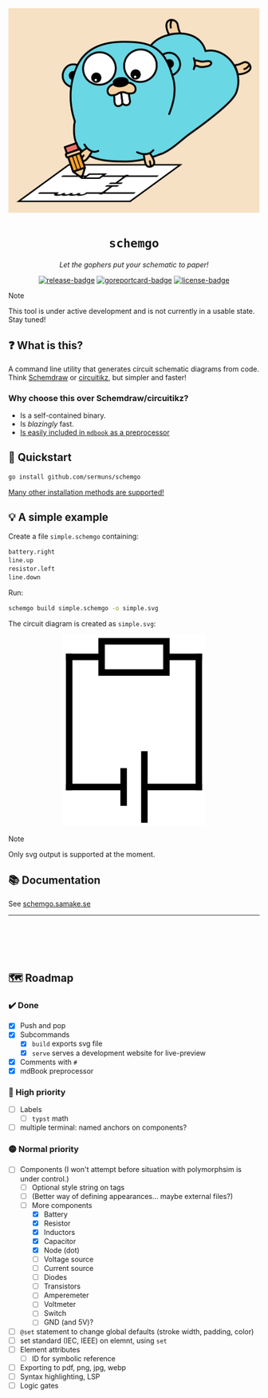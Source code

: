 <div align="center">
<img src="media/banner.svg" />
<h1><code>schemgo</code></h1>
<p><em>Let the gophers put your schematic to paper!</em></p>
<a href="https://github.com/sermuns/schemgo/releases/latest"><img alt="release-badge" src="https://img.shields.io/github/v/release/sermuns/schemgo.svg"></a>
<a href="https://goreportcard.com/report/github.com/sermuns/schemgo"><img alt="goreportcard-badge" src="https://goreportcard.com/badge/github.com/sermuns/schemgo"></a>
<a href="https://www.gnu.org/licenses/gpl-3.0">
<img alt="license-badge" src="https://img.shields.io/badge/License-GPLv3-blue.svg"></a>
</div>

> [!NOTE]
> This tool is under active development and is not currently in a usable state. Stay tuned!

## ❓ What is this?

A command line utility that generates circuit schematic diagrams from code. Think [Schemdraw](https://schemdraw.readthedocs.io/en/stable/) or [circuitikz](https://github.com/circuitikz/circuitikz), but simpler and faster!

### Why choose this over Schemdraw/circuitikz?

- Is a self-contained binary.
- Is _blazingly_ fast.
- [Is easily included in `mdbook` as a preprocessor](https://schemgo.samake.se/mdbook)

## 🌱 Quickstart

```sh
go install github.com/sermuns/schemgo
```

[Many other installation methods are supported!](https://schemgo.samake.se/installation)

## 💡 A simple example

Create a file `simple.schemgo` containing:

<!-- abusing linguist syntax highlighting.. -->

```python
battery.right
line.up
resistor.left
line.down
```

Run:

```sh
schemgo build simple.schemgo -o simple.svg
```

The circuit diagram is created as `simple.svg`:

<div align="center">
<a href="media/simple.svg"><img src="media/simple.webp" alt="simple circuit"/></a>
</div>

> [!NOTE]
> Only svg output is supported at the moment.

## 📚 Documentation

See [schemgo.samake.se](https://schemgo.samake.se)

<hr>
<br>
<br>
<br>
<br>


## 🗺️ Roadmap

### ✔️ Done

- [x] Push and pop
- [x] Subcommands
  - [x] `build` exports svg file
  - [x] `serve` serves a development website for live-preview
- [x] Comments with `#`
- [x] mdBook preprocessor

### 🔴 High priority

- [ ] Labels
  - [ ] `typst` math
- [ ] multiple terminal: named anchors on components?

### 🟡 Normal priority

- [ ] Components (I won't attempt before situation with polymorphsim is under control.)
  - [ ] Optional style string on tags
  - [ ] (Better way of defining appearances... maybe external files?)
  - [ ] More components
    - [x] Battery
    - [x] Resistor
    - [x] Inductors
    - [x] Capacitor
    - [x] Node (dot)
    - [ ] Voltage source
    - [ ] Current source
    - [ ] Diodes
    - [ ] Transistors
    - [ ] Amperemeter
    - [ ] Voltmeter
    - [ ] Switch
    - [ ] GND (and 5V)?
- [ ] `@set` statement to change global defaults (stroke width, padding, color)
- [ ] set standard (IEC, IEEE) on elemnt, using `set`
- [ ] Element attributes
  - [ ] ID for symbolic reference
- [ ] Exporting to pdf, png, jpg, webp
- [ ] Syntax highlighting, LSP
- [ ] Logic gates
